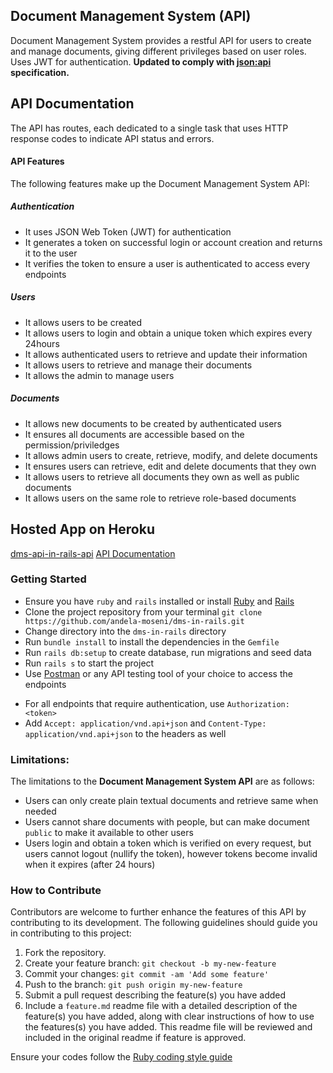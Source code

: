 ## Document Management System (API)

Document Management System provides a restful API for users to create and manage documents, giving different privileges based on user roles. Uses JWT for authentication. **Updated to comply with [json:api](https://jsonapi.org) specification.**

## API Documentation
The API has routes, each dedicated to a single task that uses HTTP response codes to indicate API status and errors.

#### API Features

The following features make up the Document Management System API:

##### Authentication

- It uses JSON Web Token (JWT) for authentication
- It generates a token on successful login or account creation and returns it to the user
- It verifies the token to ensure a user is authenticated to access every endpoints

##### Users

- It allows users to be created
- It allows users to login and obtain a unique token which expires every 24hours
- It allows authenticated users to retrieve and update their information
- It allows users to retrieve and manage their documents
- It allows the admin to manage users

##### Documents

- It allows new documents to be created by authenticated users
- It ensures all documents are accessible based on the permission/priviledges
- It allows admin users to create, retrieve, modify, and delete documents
- It ensures users can retrieve, edit and delete documents that they own
- It allows users to retrieve all documents they own as well as public documents
- It allows users on the same role to retrieve role-based documents

## Hosted App on Heroku
[dms-api-in-rails-api](https://dms-api-in-rails.herokuapp.com/)
[API Documentation](https://dms-api-in-rails.herokuapp.com/api/docs)

### **Getting Started**
* Ensure you have `ruby` and `rails` installed or install [Ruby](https://www.ruby-lang.org/en/documentation/installation/) and [Rails](https://rubygems.org/gems/rails)
* Clone the project repository from your terminal `git clone https://github.com/andela-moseni/dms-in-rails.git`
* Change directory into the `dms-in-rails` directory
* Run `bundle install` to install the dependencies in the `Gemfile`
* Run `rails db:setup` to create database, run migrations and seed data
* Run `rails s` to start the project
* Use [Postman](https://www.getpostman.com/) or any API testing tool of your choice to access the endpoints
- For all endpoints that require authentication, use `Authorization: <token>`
- Add `Accept: application/vnd.api+json` and `Content-Type: application/vnd.api+json` to the headers as well

### Limitations:
The limitations to the **Document Management System API** are as follows:
* Users can only create plain textual documents and retrieve same when needed
* Users cannot share documents with people, but can make document `public` to make it available to other users
* Users login and obtain a token which is verified on every request, but users cannot logout (nullify the token), however tokens become invalid when it expires (after 24 hours)

### How to Contribute
Contributors are welcome to further enhance the features of this API by contributing to its development. The following guidelines should guide you in contributing to this project:

1. Fork the repository.
2. Create your feature branch: `git checkout -b my-new-feature`
3. Commit your changes: `git commit -am 'Add some feature'`
4. Push to the branch: `git push origin my-new-feature`
5. Submit a pull request describing the feature(s) you have added
6. Include a `feature.md` readme file with a detailed description of the feature(s) you have added, along with clear instructions of how to use the features(s) you have added. This readme file will be reviewed and included in the original readme if feature is approved.

Ensure your codes follow the [Ruby coding style guide](https://github.com/rubocop-hq/ruby-style-guide)
